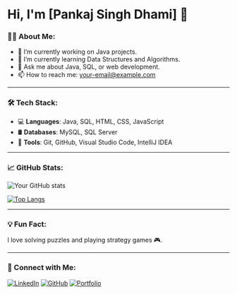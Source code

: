 # Hi, I'm [Pankaj Singh Dhami] 👋

### 👨‍💻 About Me:
- 🔭 I’m currently working on Java projects.
- 🌱 I’m currently learning Data Structures and Algorithms.
- 💬 Ask me about Java, SQL, or web development.
- 📫 How to reach me: [your-email@example.com](pankajdhami811@gmail.com)

---

### 🛠 Tech Stack:
- 💻 **Languages**: Java, SQL, HTML, CSS, JavaScript
- 🛢 **Databases**: MySQL, SQL Server
- 🔧 **Tools**: Git, GitHub, Visual Studio Code, IntelliJ IDEA

---

### 📈 GitHub Stats:
![Your GitHub stats](https://github-readme-stats.vercel.app/api?username=YourUsername&show_icons=true&theme=dark)

[![Top Langs](https://github-readme-stats.vercel.app/api/top-langs/?username=YourUsername&layout=compact&theme=dark)](https://github.com/YourUsername/github-readme-stats)

---

### 💡 Fun Fact:
I love solving puzzles and playing strategy games 🎮.

---

### 🔗 Connect with Me:
[![LinkedIn](https://img.shields.io/badge/LinkedIn-blue?style=for-the-badge&logo=linkedin)](https://linkedin.com/in/yourprofile)
[![GitHub](https://img.shields.io/badge/GitHub-black?style=for-the-badge&logo=github)](https://github.com/YourUsername)
[![Portfolio](https://img.shields.io/badge/Portfolio-Portfolio-blue?style=for-the-badge)](https://yourportfolio.com)
